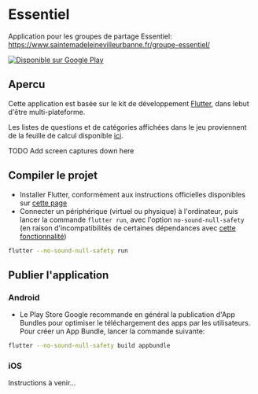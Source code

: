 # Essentiel

Application pour les groupes de partage Essentiel: https://www.saintemadeleinevilleurbanne.fr/groupe-essentiel/

<a href='https://play.google.com/store/apps/details?id=app.essentiel&hl=fr&gl=FR&pcampaignid=pcampaignidMKT-Other-global-all-co-prtnr-py-PartBadge-Mar2515-1'><img alt='Disponible sur Google Play' src='https://play.google.com/intl/en_us/badges/static/images/badges/fr_badge_web_generic.png'/></a>

## Apercu

Cette application est basée sur le kit de développement [Flutter](https://flutter.dev/), dans lebut d'être multi-plateforme.

Les listes de questions et de catégories affichées dans le jeu
proviennent de la feuille de calcul disponible [ici](https://docs.google.com/spreadsheets/d/1cR8lE6eCvDrgUXAVD1bmm36j6v5MtOEurSOAEfrTcCI/edit#gid=0).

TODO Add screen captures down here

## Compiler le projet

- Installer Flutter, conformément aux instructions officielles disponibles sur [cette page](https://docs.flutter.dev/get-started/install)
- Connecter un périphérique (virtuel ou physique) à l'ordinateur, puis lancer la commande `flutter run`, avec l'option `no-sound-null-safety`
(en raison d'incompatibilités de certaines dépendances avec [cette fonctionnalité](https://dart.dev/null-safety))

```bash
flutter --no-sound-null-safety run
```

## Publier l'application

### Android

- Le Play Store Google recommande en général la publication d'App Bundles pour optimiser le téléchargement des apps par les utilisateurs. Pour créer un App Bundle, lancer la commande suivante:
```bash
flutter --no-sound-null-safety build appbundle
```

### iOS

Instructions à venir...
